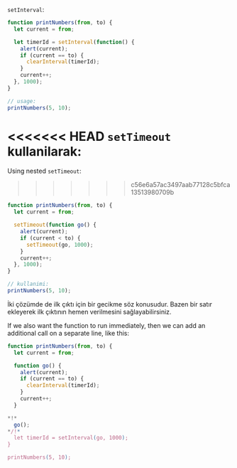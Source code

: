 
`setInterval`:

```js run
function printNumbers(from, to) {
  let current = from;

  let timerId = setInterval(function() {
    alert(current);
    if (current == to) {
      clearInterval(timerId);
    }
    current++;
  }, 1000);
}

// usage:
printNumbers(5, 10);
```

<<<<<<< HEAD
`setTimeout` kullanilarak:
=======
Using nested `setTimeout`:
>>>>>>> c56e6a57ac3497aab77128c5bfca13513980709b


```js run
function printNumbers(from, to) {
  let current = from;

  setTimeout(function go() {
    alert(current);
    if (current < to) {
      setTimeout(go, 1000);
    }
    current++;
  }, 1000);
}

// kullanimi:
printNumbers(5, 10);
```

İki çözümde de ilk çıktı için bir gecikme söz konusudur. Bazen bir satır ekleyerek ilk çıktının hemen verilmesini sağlayabilirsiniz.

If we also want the function to run immediately, then we can add an additional call on a separate line, like this:

```js run
function printNumbers(from, to) {
  let current = from;

  function go() {
    alert(current);
    if (current == to) {
      clearInterval(timerId);
    }
    current++;
  }

*!*
  go();
*/!*
  let timerId = setInterval(go, 1000);
}

printNumbers(5, 10);
```
